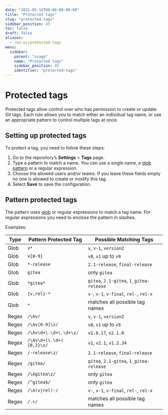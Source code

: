 ```yaml
---
date: "2021-05-14T00:00:00-00:00"
title: "Protected tags"
slug: "protected-tags"
sidebar_position: 45
toc: false
draft: false
aliases:
  - /en-us/protected-tags
menu:
  sidebar:
    parent: "usage"
    name: "Protected tags"
    sidebar_position: 45
    identifier: "protected-tags"
---
```


# Protected tags

Protected tags allow control over who has permission to create or update Git tags. Each rule allows you to match either an individual tag name, or use an appropriate pattern to control multiple tags at once.

## Setting up protected tags

To protect a tag, you need to follow these steps:

1. Go to the repository’s **Settings** > **Tags** page.
1. Type a pattern to match a name. You can use a single name, a [glob pattern](https://pkg.go.dev/github.com/gobwas/glob#Compile) or a regular expression.
1. Choose the allowed users and/or teams. If you leave these fields empty no one is allowed to create or modify this tag.
1. Select **Save** to save the configuration.

## Pattern protected tags

The pattern uses [glob](https://pkg.go.dev/github.com/gobwas/glob#Compile) or regular expressions to match a tag name. For regular expressions you need to enclose the pattern in slashes.

Examples:

| Type  | Pattern Protected Tag    | Possible Matching Tags                  |
| ----- | ------------------------ | --------------------------------------- |
| Glob  | `v*`                     | `v`, `v-1`, `version2`                  |
| Glob  | `v[0-9]`                 | `v0`, `v1` up to `v9`                   |
| Glob  | `*-release`              | `2.1-release`, `final-release`          |
| Glob  | `gitea`                  | only `gitea`                            |
| Glob  | `*gitea*`                | `gitea`, `2.1-gitea`, `1_gitea-release` |
| Glob  | `{v,rel}-*`              | `v-`, `v-1`, `v-final`, `rel-`, `rel-x` |
| Glob  | `*`                      | matches all possible tag names          |
| Regex | `/\Av/`                  | `v`, `v-1`, `version2`                  |
| Regex | `/\Av[0-9]\z/`           | `v0`, `v1` up to `v9`                   |
| Regex | `/\Av\d+\.\d+\.\d+\z/`   | `v1.0.17`, `v2.1.0`                     |
| Regex | `/\Av\d+(\.\d+){0,2}\z/` | `v1`, `v2.1`, `v1.2.34`                 |
| Regex | `/-release\z/`           | `2.1-release`, `final-release`          |
| Regex | `/gitea/`                | `gitea`, `2.1-gitea`, `1_gitea-release` |
| Regex | `/\Agitea\z/`            | only `gitea`                            |
| Regex | `/^gitea$/`              | only `gitea`                            |
| Regex | `/\A(v\|rel)-/`          | `v-`, `v-1`, `v-final`, `rel-`, `rel-x` |
| Regex | `/.+/`                   | matches all possible tag names          |
